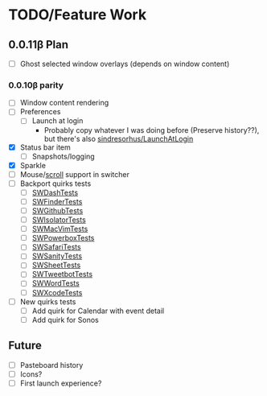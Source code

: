 # TODO/Feature Work

## 0.0.11β Plan

* [ ] Ghost selected window overlays (depends on window content)

### 0.0.10β parity

* [ ] Window content rendering
* [ ] Preferences
	* [ ] Launch at login
		* Probably copy whatever I was doing before (Preserve history??), but there's also [sindresorhus/LaunchAtLogin](https://github.com/sindresorhus/LaunchAtLogin/blob/master/before-after.md)
* [x] Status bar item
	* [ ] Snapshots/logging
* [x] Sparkle
* [ ] Mouse/[scroll](https://github.com/numist/Switch/blob/develop/SwitchTests/SWScrollControlTests.m) support in switcher
* [ ] Backport quirks tests
	* [ ] [SWDashTests](https://github.com/numist/Switch/blob/develop/SwitchTests/SWDashTests.m)
	* [ ] [SWFinderTests](https://github.com/numist/Switch/blob/develop/SwitchTests/SWFinderTests.m)
	* [ ] [SWGithubTests](https://github.com/numist/Switch/blob/develop/SwitchTests/SWGithubTests.m)
	* [ ] [SWIsolatorTests](https://github.com/numist/Switch/blob/develop/SwitchTests/SWIsolatorTests.m)
	* [ ] [SWMacVimTests](https://github.com/numist/Switch/blob/develop/SwitchTests/SWMacVimTests.m)
	* [ ] [SWPowerboxTests](https://github.com/numist/Switch/blob/develop/SwitchTests/SWPowerboxTests.m)
	* [ ] [SWSafariTests](https://github.com/numist/Switch/blob/develop/SwitchTests/SWSafariTests.m)
	* [ ] [SWSanityTests](https://github.com/numist/Switch/blob/develop/SwitchTests/SWSanityTests.m)
	* [ ] [SWSheetTests](https://github.com/numist/Switch/blob/develop/SwitchTests/SWSheetTests.m)
	* [ ] [SWTweetbotTests](https://github.com/numist/Switch/blob/develop/SwitchTests/SWTweetbotTests.m)
	* [ ] [SWWordTests](https://github.com/numist/Switch/blob/develop/SwitchTests/SWWordTests.m)
	* [ ] [SWXcodeTests](https://github.com/numist/Switch/blob/develop/SwitchTests/SWXcodeTests.m)
* [ ] New quirks tests
	* [ ] Add quirk for Calendar with event detail
	* [ ] Add quirk for Sonos

## Future

* [ ] Pasteboard history
* [ ] Icons?
* [ ] First launch experience?